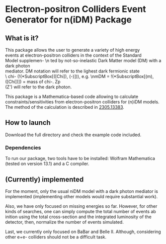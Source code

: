 # Electron-positron Colliders Event Generator for n(iDM) Package

## What is it?

This package allows the user to generate a variety of high energy \
events at electron-positron colliders in the context of the Standard \
Model supplemen-
\n ted by not-so-inelastic Dark Matter model (DM) with a dark photon \
mediator. DM notation will refer to the lighest dark fermionic state \
\\ chi- (\!\(\*SubscriptBox[\(\[Chi]\), \(-\)]\)), e.g. 
\nmDM = \!\(\*SubscriptBox[\(m\), \(\[Chi]\)]\) = mass of chi-. Zp \
(Z') will refer to the dark photon.

This package is a Mathematica-based code allowing to calculate constraints/sensitivities from electron-positron colliders for (n)iDM models. The method of the calculation is described in [2305.13383](https://arxiv.org/abs/2305.13383). 


## How to launch

Download the full directory and check the example code included.

### Dependencies

To run our package, two tools have to be installed: Wolfram Mathematica (tested on version 13.1) and a C compiler. 


## (Currently) implemented

For the moment, only the usual niDM model with a dark photon mediator is implemented (implementing other models would require substantial work). 

Also, we have only focused on missing energies so far. However, for other kinds of searches, one can simply compute the total number of events ab inition using the total cross-section and the integrated luminosity of the detector, then, normalize the number of events simulated.

Last, we currently only focused on BaBar and Belle II. Although, considering other e+e- colliders should not be a difficult task.
